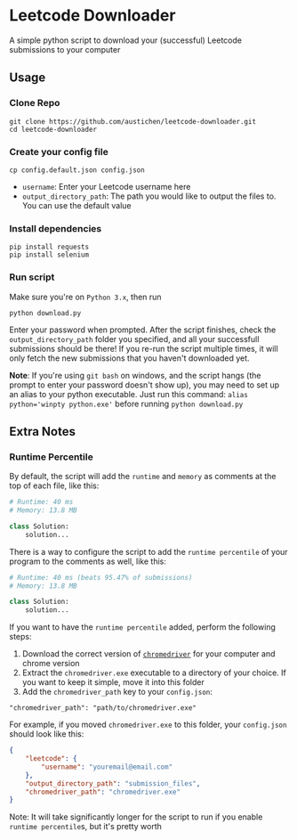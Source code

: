 # Leetcode Downloader

A simple python script to download your (successful) Leetcode submissions to your computer

## Usage

### Clone Repo
```
git clone https://github.com/austichen/leetcode-downloader.git
cd leetcode-downloader
```
### Create your config file
```
cp config.default.json config.json
```
- `username`: Enter your Leetcode username here
- `output_directory_path`: The path you would like to output the files to. You can use the default value

### Install dependencies
```
pip install requests
pip install selenium
```

### Run script

Make sure you're on `Python 3.x`, then run
```
python download.py
```

Enter your password when prompted. After the script finishes, check the `output_directory_path` folder you specified, and all your successfull submissions should be there! If you re-run the script multiple times, it will only fetch the new submissions that you haven't downloaded yet.

**Note**: If you're using `git bash` on windows, and the script hangs (the prompt to enter your password doesn't show up), you may need to set up an alias to your python executable. Just run this command: `alias python='winpty python.exe'` before running `python download.py`

## Extra Notes

### Runtime Percentile

By default, the script will add the `runtime` and `memory` as comments at the top of each file, like this:
```python
# Runtime: 40 ms
# Memory: 13.8 MB

class Solution:
    solution...
```

There is a way to configure the script to add the `runtime percentile` of your program to the comments as well, like this:
```python
# Runtime: 40 ms (beats 95.47% of submissions)
# Memory: 13.8 MB

class Solution:
    solution...
```

If you want to have the `runtime percentile` added, perform the following steps:
1. Download the correct version of [`chromedriver`](https://chromedriver.chromium.org/downloads) for your computer and chrome version
2. Extract the `chromedriver.exe` executable to a directory of your choice. If you want to keep it simple, move it into this folder
3. Add the `chromedriver_path` key to your `config.json`:
```
"chromedriver_path": "path/to/chromedriver.exe"
```
For example, if you moved `chromedriver.exe` to this folder, your `config.json` should look like this:
```json
{
    "leetcode": {
        "username": "youremail@email.com"
    },
    "output_directory_path": "submission_files",
    "chromedriver_path": "chromedriver.exe"
}
```

Note: It will take significantly longer for the script to run if you enable `runtime percentile`s, but it's pretty worth
